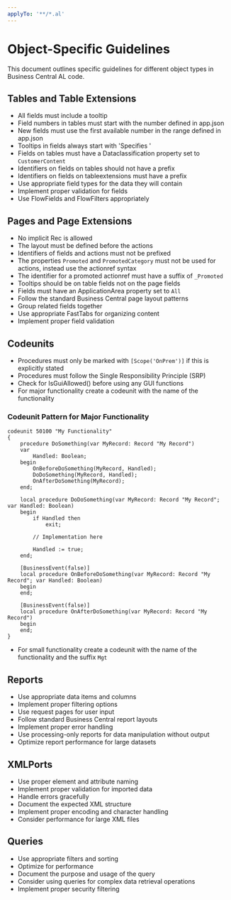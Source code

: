 ```yaml
---
applyTo: '**/*.al'
---
```

# Object-Specific Guidelines

This document outlines specific guidelines for different object types in Business Central AL code.

## Tables and Table Extensions

- All fields must include a tooltip
- Field numbers in tables must start with the number defined in app.json
- New fields must use the first available number in the range defined in app.json
- Tooltips in fields always start with 'Specifies '
- Fields on tables must have a Dataclassification property set to `CustomerContent`
- Identifiers on fields on tables should not have a prefix
- Identifiers on fields on tableextensions must have a prefix
- Use appropriate field types for the data they will contain
- Implement proper validation for fields
- Use FlowFields and FlowFilters appropriately

## Pages and Page Extensions

- No implicit Rec is allowed
- The layout must be defined before the actions
- Identifiers of fields and actions must not be prefixed
- The properties `Promoted` and `PromotedCategory` must not be used for actions, instead use the actionref syntax
- The identifier for a promoted actionref must have a suffix of `_Promoted`
- Tooltips should be on table fields not on the page fields
- Fields must have an ApplicationArea property set to `All`
- Follow the standard Business Central page layout patterns
- Group related fields together
- Use appropriate FastTabs for organizing content
- Implement proper field validation

## Codeunits

- Procedures must only be marked with `[Scope('OnPrem')]` if this is explicitly stated
- Procedures must follow the Single Responsibility Principle (SRP)
- Check for IsGuiAllowed() before using any GUI functions
- For major functionality create a codeunit with the name of the functionality

### Codeunit Pattern for Major Functionality

```al
codeunit 50100 "My Functionality"
{
    procedure DoSomething(var MyRecord: Record "My Record")
    var
        Handled: Boolean;
    begin
        OnBeforeDoSomething(MyRecord, Handled);
        DoDoSomething(MyRecord, Handled);
        OnAfterDoSomething(MyRecord);
    end;

    local procedure DoDoSomething(var MyRecord: Record "My Record"; var Handled: Boolean)
    begin
        if Handled then
            exit;

        // Implementation here

        Handled := true;
    end;

    [BusinessEvent(false)]
    local procedure OnBeforeDoSomething(var MyRecord: Record "My Record"; var Handled: Boolean)
    begin
    end;

    [BusinessEvent(false)]
    local procedure OnAfterDoSomething(var MyRecord: Record "My Record")
    begin
    end;
}
```

- For small functionality create a codeunit with the name of the functionality and the suffix `Mgt`

## Reports

- Use appropriate data items and columns
- Implement proper filtering options
- Use request pages for user input
- Follow standard Business Central report layouts
- Implement proper error handling
- Use processing-only reports for data manipulation without output
- Optimize report performance for large datasets

## XMLPorts

- Use proper element and attribute naming
- Implement proper validation for imported data
- Handle errors gracefully
- Document the expected XML structure
- Implement proper encoding and character handling
- Consider performance for large XML files

## Queries

- Use appropriate filters and sorting
- Optimize for performance
- Document the purpose and usage of the query
- Consider using queries for complex data retrieval operations
- Implement proper security filtering
